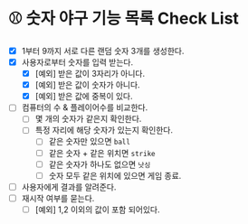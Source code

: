# ⚾️ 숫자 야구 기능 목록 Check List

- [x] 1부터 9까지 서로 다른 랜덤 숫자 3개를 생성한다.
- [x] 사용자로부터 숫자를 입력 받는다.
    - [x] [예외] 받은 값이 3자리가 아니다.
    - [x] [예외] 받은 값이 숫자가 아니다.
    - [x] [예외] 받은 값에 중복이 있다.
- [ ] 컴퓨터의 수 & 플레이어수를 비교한다.
    - [ ] 몇 개의 숫자가 같은지 확인한다.
    - [ ] 특정 자리에 해당 숫자가 있는지 확인한다.
        - [ ] 같은 숫자만 있으면 `ball`
        - [ ] 같은 숫자 + 같은 위치면 `strike`
        - [ ] 같은 숫자가 하나도 없으면 `낫싱`
        - [ ] 숫자 모두 같은 위치에 있으면 게임 종료.
- [ ] 사용자에게 결과를 알려준다.
- [ ] 재시작 여부를 묻는다.
    -[ ] [예외] 1,2 이외의 값이 포함 되어있다.
